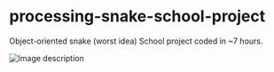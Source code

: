# processing-snake-school-project
Object-oriented snake (worst idea)
School project coded in ~7 hours.

![Image description](https://i.imgur.com/ojFoAB8.png)
